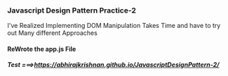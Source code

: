 <h3>Javascript Design Pattern Practice-2</h3>

<p>I've Realized Implementing DOM Manipulation Takes Time and have to try out Many different Approaches</p>
<h4>ReWrote the app.js File </h4>
<h5>Test ===><a href="https://abhirajkrishnan.github.io/JavascriptDesignPattern-2/">https://abhirajkrishnan.github.io/JavascriptDesignPattern-2/</a></h5>